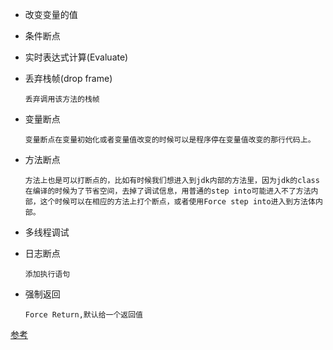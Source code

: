 * 改变变量的值

* 条件断点

* 实时表达式计算(Evaluate)

* 丢弃栈帧(drop frame)

    ```
    丢弃调用该方法的栈帧
    ```

* 变量断点

    ```
    变量断点在变量初始化或者变量值改变的时候可以是程序停在变量值改变的那行代码上。
    ```

* 方法断点

    ```
    方法上也是可以打断点的，比如有时候我们想进入到jdk内部的方法里，因为jdk的class在编译的时候为了节省空间，去掉了调试信息，用普通的step into可能进入不了方法内部，这个时候可以在相应的方法上打个断点，或者使用Force step into进入到方法体内部。
    ```

* 多线程调试

* 日志断点

    ```
    添加执行语句
    ```

* 强制返回

    ```
    Force Return,默认给一个返回值
    ```

    

[参考](https://www.toutiao.com/i6818070719855854088/)

